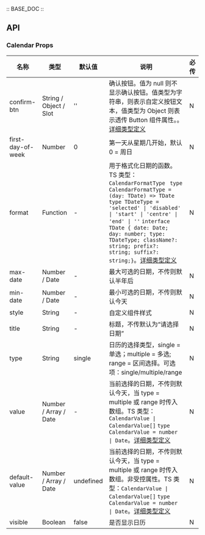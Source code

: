 :: BASE_DOC ::

## API
### Calendar Props

名称 | 类型 | 默认值 | 说明 | 必传
-- | -- | -- | -- | --
confirm-btn | String / Object / Slot | '' | 确认按钮。值为 null 则不显示确认按钮。值类型为字符串，则表示自定义按钮文本，值类型为 Object 则表示透传 Button 组件属性。。[详细类型定义](https://github.com/Tencent/tdesign-miniprogram/tree/develop/src/calendar/type.ts) | N
first-day-of-week | Number | 0 | 第一天从星期几开始，默认 0 = 周日 | N
format | Function | - | 用于格式化日期的函数。TS 类型：`CalendarFormatType ` `type CalendarFormatType = (day: TDate) => TDate` `type TDateType = 'selected' \| 'disabled' \| 'start' \| 'centre' \| 'end' \| ''` `interface TDate { date: Date; day: number; type: TDateType; className?: string; prefix?: string; suffix?: string;}`。[详细类型定义](https://github.com/Tencent/tdesign-miniprogram/tree/develop/src/calendar/type.ts) | N
max-date | Number / Date | - | 最大可选的日期，不传则默认半年后 | N
min-date | Number / Date | - | 最小可选的日期，不传则默认今天 | N
style | String | - | 自定义组件样式 | N
title | String | - | 标题，不传默认为“请选择日期” | N
type | String | single | 日历的选择类型，single = 单选；multiple = 多选; range = 区间选择。可选项：single/multiple/range | N
value | Number / Array / Date | - | 当前选择的日期，不传则默认今天，当 type = multiple 或 range 时传入数组。TS 类型：`CalendarValue \| CalendarValue[]` `type CalendarValue = number \| Date`。[详细类型定义](https://github.com/Tencent/tdesign-miniprogram/tree/develop/src/calendar/type.ts) | N
default-value | Number / Array / Date | undefined | 当前选择的日期，不传则默认今天，当 type = multiple 或 range 时传入数组。非受控属性。TS 类型：`CalendarValue \| CalendarValue[]` `type CalendarValue = number \| Date`。[详细类型定义](https://github.com/Tencent/tdesign-miniprogram/tree/develop/src/calendar/type.ts) | N
visible | Boolean | false | 是否显示日历 | N

